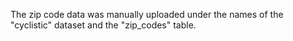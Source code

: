 The zip code data was manually uploaded under the names of the "cyclistic" dataset and the "zip_codes" table.
